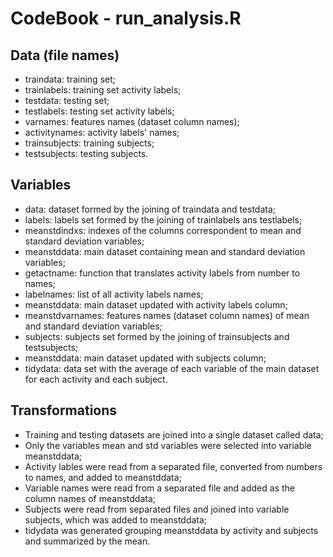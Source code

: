 # CodeBook - run_analysis.R

## Data (file names)
* traindata: training set;
* trainlabels: training set activity labels;
* testdata: testing set;
* testlabels: testing set activity labels;
* varnames: features names (dataset column names);
* activitynames: activity labels' names;
* trainsubjects: training subjects;
* testsubjects: testing subjects.

## Variables
* data: dataset formed by the joining of traindata and testdata;
* labels: labels set formed by the joining of trainlabels ans testlabels;
* meanstdindxs: indexes of the columns correspondent to mean and standard deviation variables;
* meanstddata: main dataset containing mean and standard deviation variables;
* getactname: function that translates activity labels from number to names;
* labelnames: list of all activity labels names;
* meanstddata: main dataset updated with activity labels column;
* meanstdvarnames: features names (dataset column names) of mean and standard deviation variables;
* subjects: subjects set formed by the joining of trainsubjects and testsubjects;
* meanstddata: main dataset updated with subjects column;
* tidydata: data set with the average of each variable of the main dataset for each activity and each subject.

## Transformations
* Training and testing datasets are joined into a single dataset called data;
* Only the variables mean and std variables were selected into variable meanstddata;
* Activity lables were read from a separated file, converted from numbers to names, and added to meanstddata;
* Variable names were read from a separated file and added as the column names of meanstddata;
* Subjects were read from separated files and joined into variable subjects, which was added to meanstddata;
* tidydata was generated grouping meanstddata by activity and subjects and summarized by the mean.